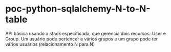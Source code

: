 # poc-python-sqlalchemy-N-to-N-table
API básica usando a stack especificada, que gerencia dois recursos: User e Group. Um usuário pode pertencer a vários grupos e um grupo pode ter vários usuários (relacionamento N para N)
